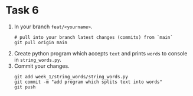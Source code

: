# Task 6
1. In your branch `feat/<yourname>`.
   ```shell
   # pull into your branch latest changes (commits) from `main`
   git pull origin main
   ```
2. Create python program which accepts `text` and prints `words` to console in `string_words.py`.
3. Commit your changes.
   ```shell
   git add week_1/string_words/string_words.py
   git commit -m "add program which splits text into words"
   git push
   ```

